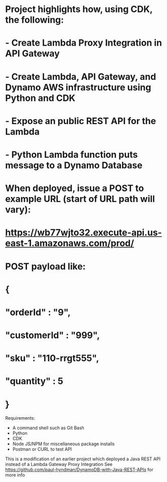 # Project highlights how, using CDK, the following:
#   - Create Lambda Proxy Integration in API Gateway
#   - Create Lambda, API Gateway, and Dynamo AWS infrastructure using Python and CDK
#   - Expose an public REST API for the Lambda
#   - Python Lambda function puts message to a Dynamo Database


# When deployed, issue a POST to example URL (start of URL path will vary):
#    https://wb77wjto32.execute-api.us-east-1.amazonaws.com/prod/
#    POST payload like:
#      {
#          "orderId" : "9",
#          "customerId" : "999",
#          "sku" : "110-rrgt555",
#          "quantity" : 5
#      }

Requirements:
 - A command shell such as Git Bash
 - Python
 - CDK
 - Node JS/NPM for miscellaneous package installs
 - Postman or CURL to test API

This is a modification of an earlier project which deployed a Java REST API instead of a Lambda Gateway Proxy Integration
See https://github.com/paul-hyndman/DynamoDB-with-Java-REST-APIs for more info
